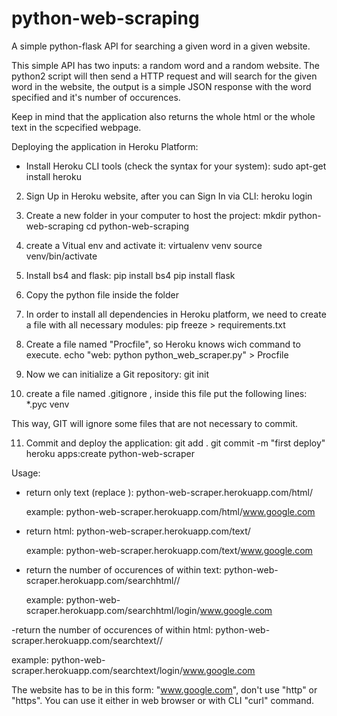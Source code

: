 # python-web-scraping
A simple python-flask API for searching a given word in a given website.

This simple API has two inputs: a random word and a random website.
The python2 script will then send a HTTP request and will search for the given word in the website, the output is a simple JSON response with the word specified and it's number of occurences.

Keep in mind that the application also returns the whole html or the whole text in the scpecified webpage.

Deploying the application in Heroku Platform:

- Install Heroku CLI tools (check the syntax for your system):
sudo apt-get install heroku 

2) Sign Up in Heroku website, after you can Sign In via CLI:
heroku login

3) Create a new folder in your computer to host the project:
mkdir python-web-scraping
cd python-web-scraping

4) create a Vitual env and activate it:
virtualenv venv
source venv/bin/activate

5) Install bs4 and flask:
pip install bs4
pip install flask

6) Copy the python file inside the folder

7) In order to install all dependencies in Heroku platform, we need to create a file with all necessary modules:
pip freeze > requirements.txt

8) Create a file named "Procfile", so Heroku knows wich command to execute. 
echo "web: python python_web_scraper.py" > Procfile

9) Now we can initialize a Git repository:
git init

10) create a file named .gitignore , inside this file put the following lines:
*.pyc
venv

This way, GIT will ignore some files that are not necessary to commit.

11) Commit and deploy the application:
git add .
git commit -m "first deploy"
heroku apps:create python-web-scraper


Usage:
- return only text (replace <site>):
  python-web-scraper.herokuapp.com/html/<site>
  
  example: python-web-scraper.herokuapp.com/html/www.google.com

- return html:
  python-web-scraper.herokuapp.com/text/<site>
  
  example: python-web-scraper.herokuapp.com/text/www.google.com 
  
  
- return the number of occurences of <word> within text:
  python-web-scraper.herokuapp.com/searchhtml/<word>/<site>
  
  example: python-web-scraper.herokuapp.com/searchhtml/login/www.google.com


-return the number of occurences of <word> within html:
 python-web-scraper.herokuapp.com/searchtext/<word>/<site>
 
 example: python-web-scraper.herokuapp.com/searchtext/login/www.google.com
 

The website has to be in this form: "www.google.com", don't use "http" or "https". You can use it either in web browser or with CLI "curl" command.


